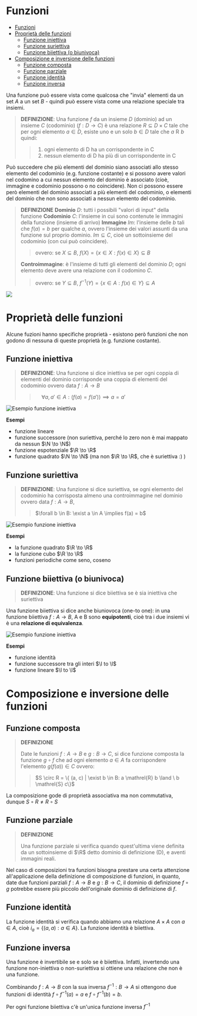 # Funzioni
- [Funzioni](#funzioni)
- [Proprietà delle funzioni](#proprietà-delle-funzioni)
  - [Funzione iniettiva](#funzione-iniettiva)
  - [Funzione suriettiva](#funzione-suriettiva)
  - [Funzione biiettiva (o biunivoca)](#funzione-biiettiva-o-biunivoca)
- [Composizione e inversione delle funzioni](#composizione-e-inversione-delle-funzioni)
  - [Funzione composta](#funzione-composta)
  - [Funzione parziale](#funzione-parziale)
  - [Funzione identità](#funzione-identità)
  - [Funzione inversa](#funzione-inversa)

Una funzione può essere vista come qualcosa che "invia" elementi da un set $A$ a un set $B$ - quindi può essere vista come una relazione speciale tra insiemi.

> **DEFINIZIONE**: 
> Una funzione $f$ da un insieme $D$ (dominio) ad un insieme $C$ (codominio) ($f : D \to C$)
> è una relazione $R \subseteq D \times C$ tale che per ogni elemento $a \in D$, esiste uno e un solo $b \in D$ tale che $a \mathrel{R} b$
> quindi:
>>  1. ogni elemento di D ha un corrispondente in C
>> 2. nessun elemento di D ha più di un corrispondente in C 

Può succedere che più elementi del dominio siano associati allo stesso elemento del codominio (e.g. funzione costante) e si possono avere valori nel codomino a cui nessun elemento del dominio è associato (cioè, immagine e codominio possono o no coincidere).
Non ci possono essere però elementi del dominio associati a più elementi del codominio, o elementi del dominio che non sono associati a nessun elemento del codominio.

> **DEFINIZIONE**
> **Dominio**  $D$: tutti i possibili "valori di input" della funzione
**Codominio**  $C$: l'insieme in cui sono contenute le immagini della funzione (insieme di arrivo)
**Immagine** $Im$: l'insieme delle $b$ tali che $f(a) = b$ per qualche $a$, ovvero l'insieme dei valori assunti da una funzione sul proprio dominio. $Im \subseteq C$, cioè un sottoinsieme del codominio (con cui può coincidere). 
>> ovvero: se $X \subseteq B$, $f(X) = \{ x \in X: f(x) \in X\} \subseteq B$ 
>
> **Controimmagine**: è l'insieme di tutti gli elementi del dominio $D$; ogni elemento deve avere una relazione con il codomino $C$.
>> ovvero: se $Y \subseteq B$, $f^{-1}(Y) = \{ x \in A: f(x) \in Y\} \subseteq A$ 

![](assets/immagine.jpg)

# Proprietà delle funzioni
Alcune fuzioni hanno specifiche proprietà - esistono però funzioni che non godono di nessuna di queste proprietà (e.g. funzione costante).

## Funzione iniettiva
> **DEFINIZIONE**: 
> Una funzione si dice iniettiva se per ogni coppia di elementi del dominio corrisponde una coppia di elementi del codominio
> ovvero data $f: A \to B$
>>  $\quad\forall a, a' \in A: ( f(a) = f(a') )\implies a = a'$

![Esempio funzione iniettiva](assets/iniettiva.jpg)

**Esempi**
- funzione lineare
- funzione successore (non suriettiva, perché lo zero non è mai mappato da nessun $\N \to \N$)
- funzione espotenziale $\R \to \R$
- funzione quadrato $\N \to \N$ (ma non $\R \to \R$, che è suriettiva :) )

## Funzione suriettiva
> **DEFINIZIONE**: 
> Una funzione si dice suriettiva, se ogni elemento del codominio ha corrisposta almeno una controimmagine nel dominio
> ovvero data $f: A \to B,$
>>$\forall b \in B: \exist a \in A \implies f(a) = b$

![Esempio funzione iniettiva](assets/suriettiva.jpg)


**Esempi**
- la funzione quadrato $\R \to \R$
- la funzione cubo $\R \to \R$
- funzioni periodiche come seno, coseno


## Funzione biiettiva (o biunivoca)
> **DEFINIZIONE**:
> Una funzione si dice biiettiva se è sia iniettiva che suriettiva 

Una funzione biiettiva si dice anche biuniovoca (one-to one): in una funzione biiettiva $f: A \to B$, A e B sono **equipotenti**, cioè tra i due insiemi vi è una **relazione di equivalenza**.

![Esempio funzione iniettiva](assets/biiettiva.jpg)


**Esempi**
- funzione identità
- funzione successore tra gli interi $\I to \I$
- funzione lineare $\I to \I$


# Composizione e inversione delle funzioni
## Funzione composta
>**DEFINIZIONE**
> 
> Date le funzioni $f: A \to B$ e $g: B \to C$, si dice funzione composta la funzione $g \circ f$ che ad ogni elemento $a \in A$ fa corrispondere l'elemento $g(f(a)) \in C$ 
> ovvero:
>> $S \circ R = \{ (a, c) | \exist b \in B: a \mathrel{R} b \land \ b \mathrel{S} c\}$

La composizione gode di proprietà associativa ma non commutativa, dunque $S \circ R \not = R \circ S$

## Funzione parziale
> **DEFINIZIONE**
> 
> Una funzione parziale si verifica quando quest'ultima viene definita da un sottoinsieme di $\R$ detto dominio di definizione (D), e aventi immagini reali.

Nel caso di composizioni tra funzioni bisogna prestare una certa attenzione all'applicazione della definizione di composizione di funzioni, in quanto, date due funzioni parziali $f: A \to B$ e $g: B \to C$, il dominio di definizione $f \circ g$ potrebbe essere più piccolo dell'originale dominio di definizione di $f$.

## Funzione identità 
La funzione identità si verifica quando abbiamo una relazione $A \times A$ con $a \in A$, cioè $i_{a} = \{ (a, a): a \in A \}$. La funzione identità è biiettiva.


## Funzione inversa
Una funzione è invertibile se e solo se è biiettiva. Infatti, invertendo una funzione non-iniettiva o non-suriettiva si ottiene una relazione che non è una funzione. 

Combinando $f: A \to B$ con la sua inversa $f^{-1}: B \to A$ si ottengono due funzioni di identità $f \circ f^{-1}(a) = a$ e $f \circ f^{-1}(b) = b$.

Per ogni funzione biiettiva c'è un'unica funzione inversa $f^{-1}$
